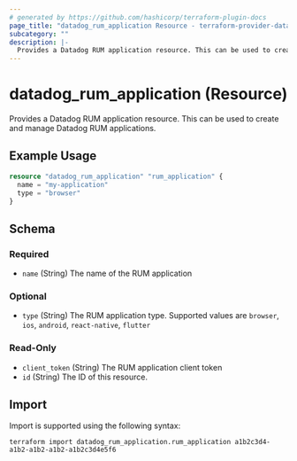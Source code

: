 ```yaml
---
# generated by https://github.com/hashicorp/terraform-plugin-docs
page_title: "datadog_rum_application Resource - terraform-provider-datadog"
subcategory: ""
description: |-
  Provides a Datadog RUM application resource. This can be used to create and manage Datadog RUM applications.
---
```


# datadog_rum_application (Resource)

Provides a Datadog RUM application resource. This can be used to create and manage Datadog RUM applications.

## Example Usage

```terraform
resource "datadog_rum_application" "rum_application" {
  name = "my-application"
  type = "browser"
}
```

<!-- schema generated by tfplugindocs -->
## Schema

### Required

- `name` (String) The name of the RUM application

### Optional

- `type` (String) The RUM application type. Supported values are `browser`, `ios`, `android`, `react-native`, `flutter`

### Read-Only

- `client_token` (String) The RUM application client token
- `id` (String) The ID of this resource.

## Import

Import is supported using the following syntax:

```shell
terraform import datadog_rum_application.rum_application a1b2c3d4-a1b2-a1b2-a1b2-a1b2c3d4e5f6
```
